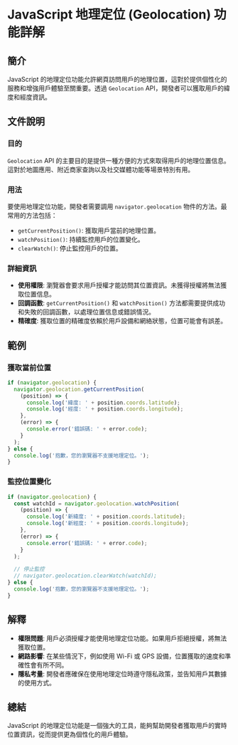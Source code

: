 <!--
Meta Description: # JavaScript 地理定位 (Geolocation) 功能詳解 ## 簡介 JavaScript 的地理定位功能允許網頁訪問用戶的地理位置，這對於提供個性化的服務和增強用戶體驗至關重要。透過 `Geolocation` API，開發者可以獲取用戶的緯度和經度資訊。 ## 文件說明 ### ...
Meta Keywords: geolocation, console, navigator, position, log
-->

# JavaScript 地理定位 (Geolocation) 功能詳解

## 簡介
JavaScript 的地理定位功能允許網頁訪問用戶的地理位置，這對於提供個性化的服務和增強用戶體驗至關重要。透過 `Geolocation` API，開發者可以獲取用戶的緯度和經度資訊。

## 文件說明
### 目的
`Geolocation` API 的主要目的是提供一種方便的方式來取得用戶的地理位置信息。這對於地圖應用、附近商家查詢以及社交媒體功能等場景特別有用。

### 用法
要使用地理定位功能，開發者需要調用 `navigator.geolocation` 物件的方法。最常用的方法包括：
- `getCurrentPosition()`: 獲取用戶當前的地理位置。
- `watchPosition()`: 持續監控用戶的位置變化。
- `clearWatch()`: 停止監控用戶的位置。

### 詳細資訊
- **使用權限**: 瀏覽器會要求用戶授權才能訪問其位置資訊。未獲得授權將無法獲取位置信息。
- **回調函數**: `getCurrentPosition()` 和 `watchPosition()` 方法都需要提供成功和失敗的回調函數，以處理位置信息或錯誤情況。
- **精確度**: 獲取位置的精確度依賴於用戶設備和網絡狀態，位置可能會有誤差。

## 範例
### 獲取當前位置
```javascript
if (navigator.geolocation) {
  navigator.geolocation.getCurrentPosition(
    (position) => {
      console.log('緯度: ' + position.coords.latitude);
      console.log('經度: ' + position.coords.longitude);
    },
    (error) => {
      console.error('錯誤碼: ' + error.code);
    }
  );
} else {
  console.log('抱歉，您的瀏覽器不支援地理定位。');
}
```

### 監控位置變化
```javascript
if (navigator.geolocation) {
  const watchId = navigator.geolocation.watchPosition(
    (position) => {
      console.log('新緯度: ' + position.coords.latitude);
      console.log('新經度: ' + position.coords.longitude);
    },
    (error) => {
      console.error('錯誤碼: ' + error.code);
    }
  );

  // 停止監控
  // navigator.geolocation.clearWatch(watchId);
} else {
  console.log('抱歉，您的瀏覽器不支援地理定位。');
}
```

## 解釋
- **權限問題**: 用戶必須授權才能使用地理定位功能。如果用戶拒絕授權，將無法獲取位置。
- **網路影響**: 在某些情況下，例如使用 Wi-Fi 或 GPS 設備，位置獲取的速度和準確性會有所不同。
- **隱私考量**: 開發者應確保在使用地理定位時遵守隱私政策，並告知用戶其數據的使用方式。

## 總結
JavaScript 的地理定位功能是一個強大的工具，能夠幫助開發者獲取用戶的實時位置資訊，從而提供更為個性化的用戶體驗。